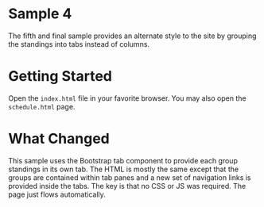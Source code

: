 Sample 4
======================

The fifth and final sample provides an alternate style to the site by grouping the standings into tabs instead of columns.

# Getting Started

Open the ``index.html`` file in your favorite browser.  You may also open the ``schedule.html`` page.

# What Changed

This sample uses the Bootstrap tab component to provide each group standings in its own tab.  The HTML is mostly the same except that the groups are contained within tab panes and a new set of navigation links is provided inside the tabs.  The key is that no CSS or JS was required.  The page just flows automatically.
